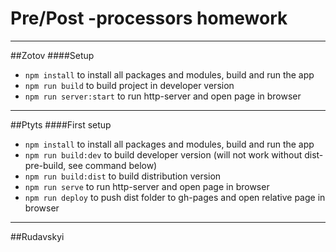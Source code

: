 # Pre/Post -processors homework
___
##Zotov
####Setup
- `npm install` to install all packages and modules, build and run the app
- `npm run build` to build project in developer version
- `npm run server:start` to run http-server and open page in browser
___

##Ptyts
####First setup
- `npm install` to install all packages and modules, build and run the app
- `npm run build:dev` to build developer version (will not work without dist-pre-build, see command below)
- `npm run build:dist` to build distribution version
- `npm run serve` to run http-server and open page in browser
- `npm run deploy` to push dist folder to gh-pages and open relative page in browser

___
##Rudavskyi 